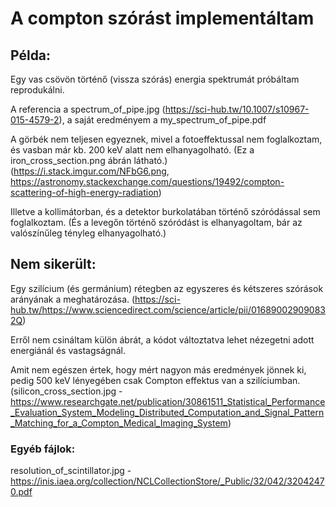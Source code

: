 # A compton szórást implementáltam

## Példa:

Egy vas csövön történő (vissza szórás) energia spektrumát próbáltam reprodukálni.

A referencia a spectrum_of_pipe.jpg (https://sci-hub.tw/10.1007/s10967-015-4579-2), a saját eredményem a my_spectrum_of_pipe.pdf

A görbék nem teljesen egyeznek, mivel a fotoeffektussal nem foglalkoztam, és vasban már kb. 200 keV alatt nem elhanyagolható.
(Ez a iron_cross_section.png ábrán látható.) (https://i.stack.imgur.com/NFbG6.png, https://astronomy.stackexchange.com/questions/19492/compton-scattering-of-high-energy-radiation)

Illetve a kollimátorban, és a detektor burkolatában történő szóródással sem foglalkoztam.
(És a levegőn történő szóródást is elhanyagoltam, bár az valószínűleg tényleg elhanyagolható.)

## Nem sikerült:

Egy szilícium (és germánium) rétegben az egyszeres és kétszeres szórások arányának a meghatározása. (https://sci-hub.tw/https://www.sciencedirect.com/science/article/pii/016890029090832Q)

Erről nem csináltam külön ábrát, a kódot változtatva lehet nézegetni adott energiánál és vastagságnál.

Amit nem egészen értek, hogy mért nagyon más eredmények jönnek ki, pedig 500 keV lényegében csak Compton effektus van a szilíciumban.
(silicon_cross_section.jpg - https://www.researchgate.net/publication/30861511_Statistical_Performance_Evaluation_System_Modeling_Distributed_Computation_and_Signal_Pattern_Matching_for_a_Compton_Medical_Imaging_System)

### Egyéb fájlok: 
resolution_of_scintillator.jpg - https://inis.iaea.org/collection/NCLCollectionStore/_Public/32/042/32042470.pdf
